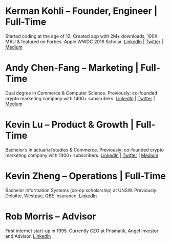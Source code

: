 # Kerman Kohli – Founder, Engineer | Full-Time
Started coding at the age of 12. Created app with 2M+ downloads, 100K MAU & featured on Forbes. Apple WWDC 2016 Scholar.
[LinkedIn](https://www.linkedin.com/in/kermankohli/) | [Twitter](https://twitter.com/kermankohli) | [Medium](https://medium.com/@kermankohli/)

# Andy Chen-Fang – Marketing | Full-Time
Dual degree in Commerce & Computer Science. Previously: co-founded crypto marketing company with 1400+ subscribers.
[LinkedIn](https://www.linkedin.com/in/andy-chen-fang/) | [Twitter](https://www.linkedin.com/in/dtbar/) | [Medium](https://medium.com/@andy8xprotocol)

# Kevin Lu – Product & Growth | Full-Time
Bachelor’s in actuarial studies & Commerce. Previously: co-founded crypto marketing company with 1400+ subscribers.
[LinkedIn](https://www.linkedin.com/in/kevin-lu-a95017147/) | [Twitter](https://twitter.com/sydneykevinlu) | [Medium](https://medium.com/@kevinjaylu)

# Kevin Zheng – Operations | Full-Time
Bachelor Information Systems (co-op scholarship) at UNSW. Previously: Deloitte, Westpac, QBE Insurance.
[LinkedIn](https://www.linkedin.com/in/kevin-zheng-04470a58/)

# Rob Morris – Advisor
First internet start-up in 1995. Currently CEO at Prismatik, Angel Investor and Advisor.
[LinkedIn](https://www.linkedin.com/in/robmorris/)
